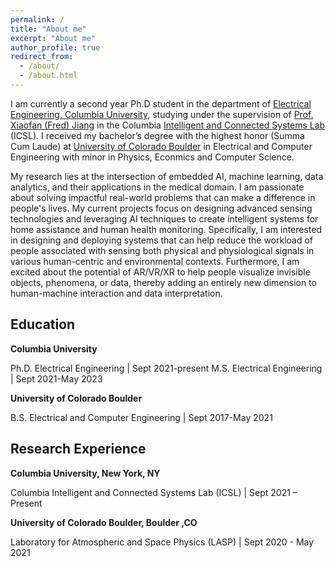 ```yaml
---
permalink: /
title: "About me"
excerpt: "About me"
author_profile: true
redirect_from: 
  - /about/
  - /about.html
---
```


I am currently a second year Ph.D student in the department of [Electrical Engineering, Columbia University](https://www.ee.columbia.edu/), studying under the supervision of [Prof. Xiaofan (Fred) Jiang](http://fredjiang.com/) in the Columbia [Intelligent and Connected Systems Lab](http://icsl.ee.columbia.edu/) (ICSL). I received my bachelor’s degree with the highest honor (Summa Cum Laude) at [University of Colorado Boulder](https://www.colorado.edu/ecee/) in Electrical and Computer Engineering with minor in Physics, Econmics and Computer Science. 

My research lies at the intersection of embedded AI, machine learning, data analytics, and their applications in the medical domain. I am passionate about solving impactful real-world problems that can make a difference in people's lives. My current projects focus on designing advanced sensing technologies and leveraging AI techniques to create intelligent systems for home assistance and human health monitoring. Specifically, I am interested in designing and deploying systems that can help reduce the workload of people associated with sensing both physical and physiological signals in various human-centric and environmental contexts. Furthermore, I am excited about the potential of AR/VR/XR to help people visualize invisible objects, phenomena, or data, thereby adding an entirely new dimension to human-machine interaction and data interpretation.


Education
---

<b>Columbia University</b>

Ph.D. Electrical Engineering | Sept 2021-present
M.S. Electrical Engineering | Sept 2021-May 2023

<b>University of Colorado Boulder</b>

B.S. Electrical and Computer Engineering | Sept 2017-May 2021


Research Experience
---
<b>Columbia University, New York, NY</b>

Columbia Intelligent and Connected Systems Lab (ICSL) | Sept 2021 – Present


<b>University of Colorado Boulder, Boulder ,CO</b>

Laboratory for Atmospheric and Space Physics (LASP) | Sept 2020 - May 2021
